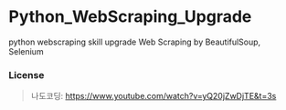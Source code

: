 # Python_WebScraping_Upgrade
python webscraping skill upgrade
Web Scraping by BeautifulSoup, Selenium

### License
> 나도코딩: https://www.youtube.com/watch?v=yQ20jZwDjTE&t=3s
